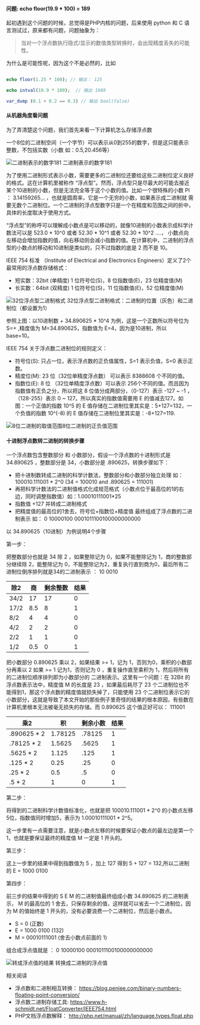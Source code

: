 
#### 问题: echo floor(19.9 * 100) = 189

起初遇到这个问题的时候，总觉得是PHP内核的问题，后来使用 python 和 C 语言测试过，原来都有问题，问题抽象为：

>当对一个浮点数执行隐式/显示的数值类型转换时，会出现精度丢失的可能性。

为什么是可能性呢，因为这个不是必然的，比如

```php

echo floor(1.25 * 100); // 输出： 125

echo intval(19.9 * 100);  // 输出 1989

var_dump (0.1 + 0.2 == 0.3) // 输出 bool(false)

```

#### 从机器角度看问题

为了弄清楚这个问题，我们首先来看一下计算机怎么存储浮点数

一个8位的二进制空间（一个字节）可以表示从0到255的数字，但是这只能表示整数，不包括实数（小数 如：0.5,20.456等）

![二进制表示的数字181](https://github.com/deanisty/notes/blob/master/float_decimal/binary-floating-point-binary-byte.png)
二进制表示的数字181

为了使用二进制形式表示小数，需要更多的二进制位还要给这些二进制位定义良好的格式。这在计算机里被称作 “浮点型”。然而，浮点型只是尽最大的可能去接近
某个10进制的小数，但是无法完全等于这个小数的值。比如一个很特殊的小数 PI ： 3.14159265… ，也就是圆周率，它是一个无穷的小数，如果表示成二进制就
需要无数个二进制位。一个二进制的浮点型数字只是一个在精度和范围之间的折中，具体的长度取决于使用方式。

“浮点型”的称呼可以理解成小数点是可以移动的，就像10进制的小数表示成科学计数法可以是 523.0 * 10^0 或者  52.30 * 10^1 或者  52.30 * 10^2 ....，
小数点向左移动会增加指数的值，向右移动则会减小指数的值。在计算机中，二进制的浮点型的小数点的移动和10进制是类似的，只不过指数的底是 2 而不是 10。

IEEE 754 标准 （Institute of Electrical and Electronics Engineers）定义了2个最常用的浮点数存储格式：

* 短实数：32bit (单精度) 1 位符号位(S)，8 位指数值(E)，23 位精度值(M)
* 长实数：64bit (双精度) 1 位符号位(S)，11 位指数值(E)，52 位精度值(M)

![32位浮点型二进制格式](https://github.com/deanisty/notes/blob/master/float_decimal/binary-floating-point-binary-short-real-32-bit.png)
32位浮点型二进制格式：二进制的位置（灰色）和二进制位（都设置为1）

参照上图：以10进制数 + 34.890625 * 10^4 为例，这是一个正数所以符号位为 S=+ ,精度值为 M=34.890625，指数值为 E=4，因为是10进制，所以 base=10。

IEEE 754 关于浮点数二进制位的规则定义：

* 符号位(S): 只占一位，表示浮点数的正负值属性，S=1 表示负值，S=0 表示正数。
* 精度位(M): 23 位（32位单精度浮点数） 可以表示 8388608 个不同的值。
* 指数位(E): 8 位 （32位单精度浮点数）可以表示 256个不同的值。而且因为指数值有正负之分，所以把这 8 位值分成两部分，（0-127）表示 -127 ~ -1 ，（128-255）表示 0 ~ 127。所以真实的指数值需要用 E 的值减去127。如图：一个正值的指数 10^5 的 E 值存储在二进制位里其实是：5+127=132，一个负值的指数 10^(-8) 的 E 值存储在二进制位里其实是：-8+127=119.

![8位二进制的取值范围](https://github.com/deanisty/notes/blob/master/float_decimal/binary-floating-point-8-bit-range.png)8位二进制的正负值范围

#### 十进制浮点数转二进制的转换步骤

一个浮点数包含整数部分 和 小数部分，假设一个浮点数的十进制形式是 34.890625 ，整数部分是 34，小数部分是 .890625，转换步骤如下：

* 把十进制数转成二进制的科学计数法，整数部分和小数部分独立处理 如： 100010.111001 * 2^0 (34 = 100010 and .890625 = 111001)
* 再把科学计数法的二进制值格式化成规范格式（小数点位于最高位的1的右边，同时调整指数值）如：1.00010111001*25
* 指数值 +127 并转成二进制格式
* 把精度值的最高位的1舍去，符号位+指数位+精度值 最终组成了浮点数的二进制表示 如：  0 10000100 0001011100100000000000

以 34.890625（10进制）为例说明4个步骤

第一步：

把整数部分也就是 34 除 2 ，如果整除记为 0，如果不能整除记为 1，商的整数部分继续除 2，能整除记为 0，不能整除记为2，重复执行直到商为0，最后所有二进制位倒序排列就是34的二进制表示 ： 10 0010

| 除2    | 商  | 剩余整数 | 结果 |
|--------|-----|----------|------|
| 34/2   | 17  | 17       | 0    |
| 17/2   | 8.5 | 8        | 1    |
| 8/2    | 4   | 4        | 0    |
| 4/2    | 2   | 2        | 0    |
| 2/2    | 1   | 1        | 0    |
| 1/2    | 0.5 | 0        | 1    |


把小数部分 0.890625 乘以 2，如果结果 >= 1，记为 1，否则为0，乘积的小数部分再乘以 2 如果 >= 1 记为1，否则记为 0 ，重复操作直至乘积为 1，然后将所有的二进制位顺序排列即为小数部分的 二进制表示。这里有一个问题：在 32Bit 的浮点数表示法中，精度值 M 的长度是 23 ，如果最后耗尽了 23 个二进制位也不能得到1，那这个浮点数的精度值就损失掉了，只能使用 23 个二进制位表示它的小数部分，这就是导致了本文开始的那些例子里奇怪的结果的根本原因，有些数在计算机里根本无法被毫无损失的存储。而 0.890625 这个值正好可以：  111001

| 乘2         | 积      | 剩余小数 | 结果 |
|-------------|---------|----------|------|
| .890625 * 2 | 1.78125 | .78125   | 1    |
| .78125 * 2  | 1.5625  | .5625    | 1    |
| .5625 * 2   | 1.125   | .125     | 1    |
| .125 * 2    | 0.25    | .25      | 0    |
| .25 * 2     | 0.5     | .5       | 0    |
| .5 * 2      | 1       | 0        | 1    |

第二步：

将得到的二进制科学计数值标准化，也就是把 100010.111001 * 2^0 的小数点左移5位，指数值同时增加5，表示为 1.00010111001 * 2^5。

这一步里有一点需要注意，就是小数点左移的时候要保证小数点的最左边是第一个 1，也就是要保证最终的精度值 M 一定是 1 开头的。

第三步：

这上一步里的结果中得到指数值为 5 ，加上 127 得到 5 + 127 = 132,所以二进制的 E = 1000 0100 

第四步：

前三步的结果中得到的 S E M 的二进制值最终组成小数 34.890625 的二进制表示， M 的最高位的 1 舍去，只保存剩余的值，这样就可以省去一个二进制位，因为 M 的值始终是 1 开头的，没有必要浪费一个二进制位，然后是小数点。

* S = 0 (正数) 
* E = 1000 0100 (132)
* M = 00010111001 (舍去小数点前面的 1)

组合成浮点值就是 ：  0 10000100 0001011100100000000000

![转成浮点值的结果](https://github.com/deanisty/notes/blob/master/float_decimal/binary-floating-point-decimal-to-binary-result.png)
转换成二进制的浮点值







相关阅读

* 浮点数和二进制相互转换： https://blog.penjee.com/binary-numbers-floating-point-conversion/
* 浮点数二进制存储工具: https://www.h-schmidt.net/FloatConverter/IEEE754.html
* PHP文档浮点数解释： http://php.net/manual/zh/language.types.float.php
